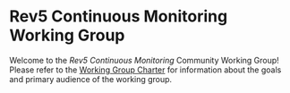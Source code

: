 # Rev5 Continuous Monitoring Working Group
Welcome to the *Rev5 Continuous Monitoring* Community Working Group! Please refer to the [Working Group Charter](charter.md) for information about the goals and primary audience of the working group. 